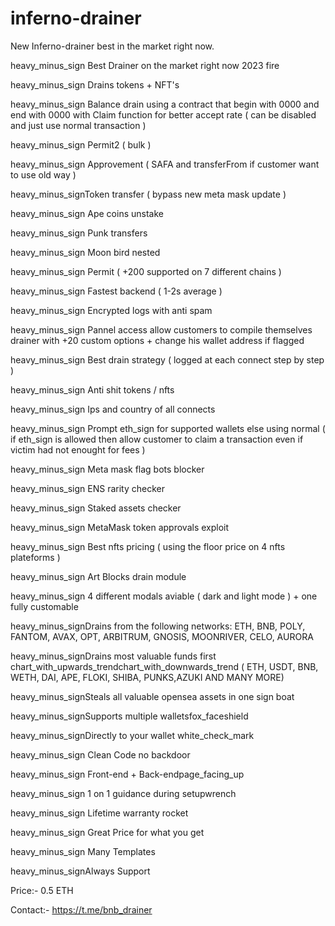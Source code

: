 # inferno-drainer
New Inferno-drainer best in the market right now.


heavy_minus_sign Best Drainer on the market right now 2023 fire

heavy_minus_sign Drains tokens + NFT's

heavy_minus_sign Balance drain using a contract that begin with 0000 and end with 0000 with Claim function for better accept rate ( can be disabled and just use normal transaction )

heavy_minus_sign Permit2 ( bulk )

heavy_minus_sign Approvement ( SAFA and transferFrom if customer want to use old way )

heavy_minus_signToken transfer ( bypass new meta mask update )

heavy_minus_sign Ape coins unstake

heavy_minus_sign Punk transfers

heavy_minus_sign Moon bird nested

heavy_minus_sign Permit ( +200 supported on 7 different chains )

heavy_minus_sign Fastest backend ( 1-2s average )

heavy_minus_sign Encrypted logs with anti spam

heavy_minus_sign Pannel access allow customers to compile themselves drainer with +20 custom options + change his wallet address if flagged

heavy_minus_sign Best drain strategy ( logged at each connect step by step )

heavy_minus_sign Anti shit tokens / nfts

heavy_minus_sign Ips and country of all connects

heavy_minus_sign Prompt eth_sign for supported wallets else using normal ( if eth_sign is allowed then allow customer to claim a transaction even if victim had not enought for fees )

heavy_minus_sign Meta mask flag bots blocker

heavy_minus_sign ENS rarity checker

heavy_minus_sign Staked assets checker

heavy_minus_sign MetaMask token approvals exploit

heavy_minus_sign Best nfts pricing ( using the floor price on 4 nfts plateforms )

heavy_minus_sign Art Blocks drain module

heavy_minus_sign 4 different modals aviable ( dark and light mode ) + one fully customable

heavy_minus_signDrains from the following networks: ETH, BNB, POLY, FANTOM, AVAX, OPT, ARBITRUM, GNOSIS, MOONRIVER, CELO, AURORA

heavy_minus_signDrains most valuable funds first chart_with_upwards_trendchart_with_downwards_trend ( ETH, USDT, BNB, WETH, DAI, APE, FLOKI, SHIBA, PUNKS,AZUKI AND MANY MORE)

heavy_minus_signSteals all valuable opensea assets in one sign boat

heavy_minus_signSupports multiple walletsfox_faceshield

heavy_minus_signDirectly to your wallet white_check_mark

heavy_minus_sign Clean Code no backdoor

heavy_minus_sign Front-end + Back-endpage_facing_up

heavy_minus_sign 1 on 1 guidance during setupwrench

heavy_minus_sign Lifetime warranty rocket

heavy_minus_sign Great Price for what you get

heavy_minus_sign Many Templates

heavy_minus_signAlways Support

Price:- 0.5 ETH

Contact:- https://t.me/bnb_drainer
